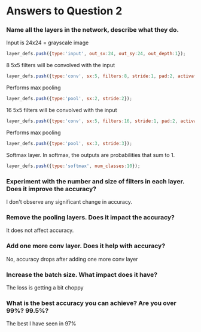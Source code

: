 #  Answers to Question 2

### Name all the layers in the network, describe what they do.

Input is 24x24 = grayscale image
```javascript
layer_defs.push({type:'input', out_sx:24, out_sy:24, out_depth:1});
```

8 5x5 filters will be convolved with the input
```javascript
layer_defs.push({type:'conv', sx:5, filters:8, stride:1, pad:2, activation:'relu'});
```

Performs max pooling
```javascript
layer_defs.push({type:'pool', sx:2, stride:2});
```

16 5x5 filters will be convolved with the input
```javascript
layer_defs.push({type:'conv', sx:5, filters:16, stride:1, pad:2, activation:'relu'});
```

Performs max pooling
```javascript
layer_defs.push({type:'pool', sx:3, stride:3});
```

Softmax layer. In softmax, the outputs are probabilities that sum to 1.
```javascript
layer_defs.push({type:'softmax', num_classes:10});
```

### Experiment with the number and size of filters in each layer. Does it improve the accuracy?
I don't observe any significant change in accuracy.

### Remove the pooling layers. Does it impact the accuracy?
It does not affect accuracy.

### Add one more conv layer. Does it help with accuracy?
No, accuracy drops after adding one more conv layer

### Increase the batch size. What impact does it have?
The loss is getting a bit choppy

### What is the best accuracy you can achieve? Are you over 99%? 99.5%?
The best I have seen in 97%

